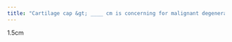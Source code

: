 ```yaml
---
title: "Cartilage cap &gt; ____ cm is concerning for malignant degeneration of osteochondroma"
---
```

1.5cm

